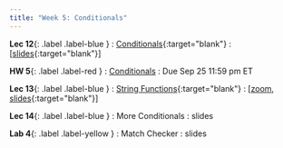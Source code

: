 ```yaml
---
title: "Week 5: Conditionals"
---
```


**Lec 12**{: .label .label-blue }
: [Conditionals](https://edstem.org/us/courses/60560/lessons/117669/slides/653507){:target="blank"}
  : [[slides](https://drive.google.com/file/d/1yypfBY3BpUFIM9-8PrV__ur00U6S-yMo/view?usp=sharing){:target="blank"}\]

**HW 5**{: .label .label-red }
: [Conditionals](https://edstem.org/us/courses/60560/lessons/118133/slides/656997)
  : Due Sep 25 11:59 pm ET

**Lec 13**{: .label .label-blue }
: [String Functions](https://edstem.org/us/courses/60560/lessons/118311/slides/657665){:target="blank"}
  : [[zoom](https://morganstate.zoom.us/j/91916688161), [slides](https://drive.google.com/file/d/1K2QOeXEVILuEj-UmikfUw91SCgXR0UWF/view?usp=sharing){:target="blank"}\]

**Lec 14**{: .label .label-blue }
: More Conditionals
  : slides

**Lab 4**{: .label .label-yellow }
: Match Checker
  : slides
